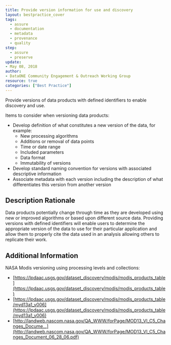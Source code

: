 ```yaml
---
title: Provide version information for use and discovery
layout: bestpractice_cover
tags:
  - assure
  - documentation
  - metadata
  - provenance
  - quality
step:
  - assure
  - preserve
update:
- May 08, 2018
author:
- DataONE Community Engagement & Outreach Working Group
resource: true
categories: ["Best Practice"]
---
```


Provide versions of data products with defined identifiers to enable discovery and use.

Items to consider when versioning data products:
- Develop definition of what constitutes a new version of the data, for example:
  - New processing algorithms
  - Additions or removal of data points
  - Time or date range
  - Included parameters
  - Data format
  - Immutability of versions
- Develop standard naming convention for versions with associated descriptive information
- Associate metadata with each version including the description of what differentiates this version from another version

## Description Rationale

Data products potentially change through time as they are developed using new or improved algorithms or based upon different source data. Providing versions with defined identifiers will enable users to determine the appropriate version of the data to use for their particular application and allow them to properly cite the data used in an analysis allowing others to replicate their work.

## Additional Information

NASA Modis versioning using processing levels and collections:
- [https://lpdaac.usgs.gov/dataset_discovery/modis/modis_products_table](https://lpdaac.usgs.gov/dataset_discovery/modis/modis_products_table)
- [https://lpdaac.usgs.gov/dataset_discovery/modis/modis_products_table/myd13a1_v006](https://lpdaac.usgs.gov/dataset_discovery/modis/modis_products_table/myd13a1_v006)
- [http://landweb.nascom.nasa.gov/QA_WWW/forPage/MOD13_VI_C5_Changes_Docume...](http://landweb.nascom.nasa.gov/QA_WWW/forPage/MOD13_VI_C5_Changes_Document_06_28_06.pdf)
